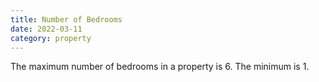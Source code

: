 ```yaml
---
title: Number of Bedrooms
date: 2022-03-11
category: property
---
```


The maximum number of bedrooms in a property is 6. The minimum is 1.